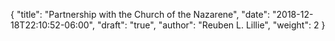 {
	"title": "Partnership with the Church of the Nazarene",
	"date": "2018-12-18T22:10:52-06:00",
	"draft": "true",
	"author": "Reuben L. Lillie",
	"weight": 2
}
